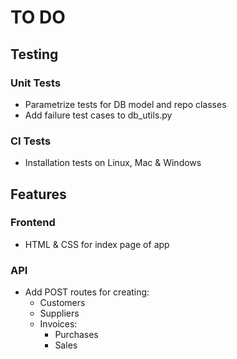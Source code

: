 # TO DO

## Testing
### Unit Tests
- Parametrize tests for DB model and repo classes
- Add failure test cases to db_utils.py
### CI Tests
- Installation tests on Linux, Mac & Windows

## Features
### Frontend
- HTML & CSS for index page of app
### API
- Add POST routes for creating:
    - Customers
    - Suppliers
    - Invoices:
        - Purchases
        - Sales